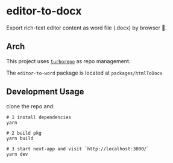 # editor-to-docx

Export rich-text editor content as word file (.docx) by browser 🎉.

## Arch

This project uses [`turborepo`](https://turborepo.org/) as repo management.

The `editor-to-word` package is located at `packages/htmlToDocx`

## Development Usage

clone the repo and:

```
# 1 install dependencies
yarn

# 2 build pkg
yarn build

# 3 start next-app and visit `http://localhost:3000/`
yarn dev
```
